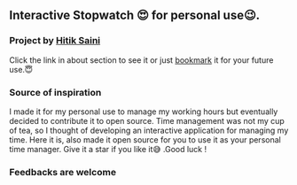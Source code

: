 ## Interactive Stopwatch 😍 for personal use😉. 

### Project by [Hitik Saini](https://hitik20.tech)
Click  the link in about section to see it or just [bookmark](https://hitiksaini.github.io/Stopwatch/) it for your future use.😇

### Source of inspiration
I made it for my personal use to manage my working hours but eventually decided to contribute it to open source. 
Time management was not my cup of tea, so I thought of developing an interactive application for managing my time. Here it is, also made it open source for you to use it as your personal time manager. Give it a star if you like it😅 .Good luck ! 

 ### Feedbacks are welcome

